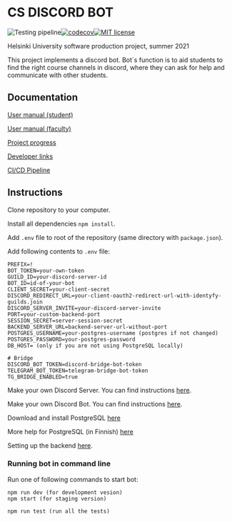 # CS DISCORD BOT

![Testing pipeline](https://github.com/CS-DISCORD-BOT/cs-discord-bot/actions/workflows/test.yml/badge.svg?branch=dev)[![codecov](https://codecov.io/gh/CS-DISCORD-BOT/cs-discord-bot/branch/dev/graph/badge.svg?token=qsZwyE4keT)](https://codecov.io/gh/CS-DISCORD-BOT/cs-discord-bot)[![MIT license](https://img.shields.io/badge/License-MIT-blue.svg)](LICENSE)

Helsinki University software production project, summer 2021

This project implements a discord bot. Bot´s function is to aid students to find the right course channels in discord, where they can ask for help and communicate with other students.

## Documentation

[User manual (student)](./documentation/usermanual-student.md)

[User manual (faculty)](./documentation/usermanual-faculty.md)

[Project progress](./documentation/projectprogress.md)

[Developer links](./documentation/developerlinks.md)

[CI/CD Pipeline](./documentation/ci-cd-pipeline.md)


## Instructions
Clone repository to your computer.

Install all dependencies `npm install`.

Add `.env` file to root of the repository (same directory with `package.json`).

Add following contents to `.env` file:
```
PREFIX=!
BOT_TOKEN=your-own-token
GUILD_ID=your-discord-server-id
BOT_ID=id-of-your-bot
CLIENT_SECRET=your-client-secret
DISCORD_REDIRECT_URL=your-client-oauth2-redirect-url-with-identyfy-guilds.join
DISCORD_SERVER_INVITE=your-discord-server-invite
PORT=your-custom-backend-port
SESSION_SECRET=server-session-secret
BACKEND_SERVER_URL=backend-server-url-without-port
POSTGRES_USERNAME=your-postgres-username (postgres if not changed)
POSTGRES_PASSWORD=your-postgres-password
DB_HOST= (only if you are not using PostgreSQL locally)

# Bridge
DISCORD_BOT_TOKEN=discord-bridge-bot-token
TELEGRAM_BOT_TOKEN=telegram-bridge-bot-token
TG_BRIDGE_ENABLED=true
```

Make your own Discord Server. You can find instructions [here](./documentation/discordserver.md).

Make your own Discord Bot. You can find instructions [here](./documentation/setupmainbot.md).

Download and install PostgreSQL [here](https://www.postgresql.org/download/)

More help for PostgreSQL (in Finnish) [here](https://hy-tsoha.github.io/materiaali/osa-2/#tietokannan-k%C3%A4ytt%C3%A4minen)

Setting up the backend [here](./documentation/OAuth2.md).

### Running bot in command line
Run one of following commands to start bot:
```
npm run dev (for development vesion)
npm start (for staging version)
```

```
npm run test (run all the tests)
```
